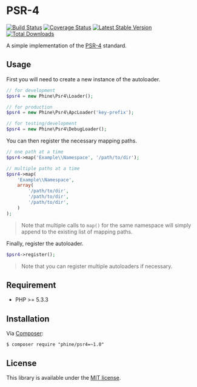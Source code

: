 PSR-4
=====

[![Build Status][]](https://travis-ci.org/phine/lib-psr4)
[![Coverage Status][]](https://coveralls.io/r/phine/lib-psr4)
[![Latest Stable Version][]](https://packagist.org/packages/phine/psr4)
[![Total Downloads][]](https://packagist.org/packages/phine/psr4)

A simple implementation of the [PSR-4][] standard.

Usage
-----

First you will need to create a new instance of the autoloader.

```php
// for development
$psr4 = new Phine\Psr4\Loader();

// for production
$psr4 = new Phine\Psr4\ApcLoader('key-prefix');

// for testing/development
$psr4 = new Phine\Psr4\DebugLoader();
```

You can then register the necessary mapping paths.

```php
// one path at a time
$psr4->map('Example\\Namespace', '/path/to/dir');

// multiple paths at a time
$psr4->map(
    'Example\\Namespace',
    array(
        '/path/to/dir',
        '/path/to/dir',
        '/path/to/dir',
    )
);
```

> Note that multiple calls to `map()` for the same namespace will simply
> append to the existing list of mapping paths.

Finally, register the autoloader.

```php
$psr4->register();
```

> Note that you can register multiple autoloaders if necessary.

Requirement
-----------

- PHP >= 5.3.3

Installation
------------

Via [Composer][]:

    $ composer require "phine/psr4=~1.0"

License
-------

This library is available under the [MIT license](LICENSE).

[Build Status]: https://travis-ci.org/phine/lib-psr4.png?branch=master
[Coverage Status]: https://coveralls.io/repos/phine/lib-psr4/badge.png
[Latest Stable Version]: https://poser.pugx.org/phine/psr4/v/stable.png
[Total Downloads]: https://poser.pugx.org/phine/psr4/downloads.png
[PSR-4]: http://www.php-fig.org/psr/psr-4/
[Composer]: http://getcomposer.org/
